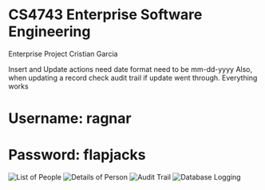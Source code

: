 # CS4743 Enterprise Software Engineering

Enterprise Project
Cristian Garcia

Insert and Update actions need date format need to be mm-dd-yyyy
Also, when updating a record check audit trail if update went through.
Everything works 
   # Username: ragnar 
   # Password: flapjacks
   
![List of People](https://user-images.githubusercontent.com/25864754/167841026-a6432afe-363b-4c16-90d6-f3c1bf00f7ed.png)
![Details of Person](https://user-images.githubusercontent.com/25864754/167841104-3efa09ca-e6bd-4140-9276-75fba8b11326.png)
![Audit Trail](https://user-images.githubusercontent.com/25864754/167841188-b4bfac99-8cd4-47bc-9077-53ce0acd25e1.png)
![Database Logging](https://user-images.githubusercontent.com/25864754/167841259-00db8d6f-44bc-4276-95d5-1dba990d2be2.png)

